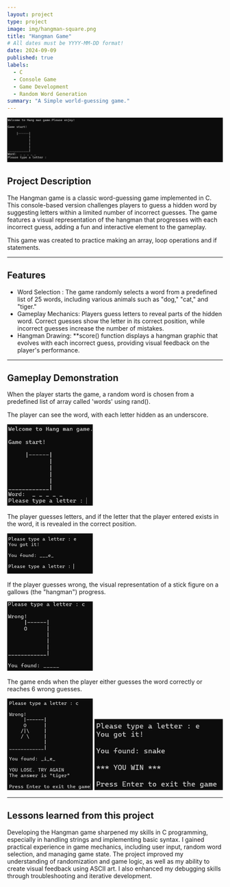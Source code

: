 ```yaml
---
layout: project
type: project
image: img/hangman-square.png
title: "Hangman Game"
# All dates must be YYYY-MM-DD format!
date: 2024-09-09
published: true
labels:
  - C
  - Console Game
  - Game Development
  - Random Word Generation
summary: "A Simple world-guessing game."
---
```


<img class="img-fluid" src="../img/hangman_header.png">

## Project Description

The Hangman game is a classic word-guessing game implemented in C. This console-based version challenges players to guess a hidden word by suggesting letters within a limited number of incorrect guesses. The game features a visual representation of the hangman that progresses with each incorrect guess, adding a fun and interactive element to the gameplay.

This game was created to practice making an array, loop operations and if statements. 

<hr>

## Features

* Word Selection :
  The game randomly selects a word  from a predefined list of 25 words, including various animals such as "dog," "cat," and "tiger."
* Gameplay Mechanics:
  Players guess letters to reveal parts of the hidden word. Correct guesses show the letter in its correct position, while incorrect guesses increase the number of mistakes.
* Hangman Drawing:
  **score() function displays a hangman graphic that evolves with each incorrect guess, providing visual feedback on the player's performance.

<hr>

## Gameplay Demonstration

When the player starts the game, a random word is chosen from a predefined list of array called 'words' using rand().

The player can see the word, with each letter hidden as an underscore.

<img width="200px" src="../img/hangman.png" >

The player guesses letters, and if the letter that the player entered exists in the word, it is revealed in the correct position. 

<img width="200px" src="../img/correct.png" >

If the player guesses wrong, the visual representation of a stick figure on a gallows (the "hangman") progress.

<img width="200px" src="../img/incorrect.png" >

The game ends when the player either guesses the word correctly or reaches 6 wrong guesses. 

<img width="200px" src="../img/endOfGameFail.png" >
<img width="300px" src="../img/endOfGameWin.png" >

<hr>

## Lessons learned from this project

Developing the Hangman game sharpened my skills in C programming, especially in handling strings and implementing basic syntax. I gained practical experience in game mechanics, including user input, random word selection, and managing game state. The project improved my understanding of randomization and game logic, as well as my ability to create visual feedback using ASCII art. I also enhanced my debugging skills through troubleshooting and iterative development.
